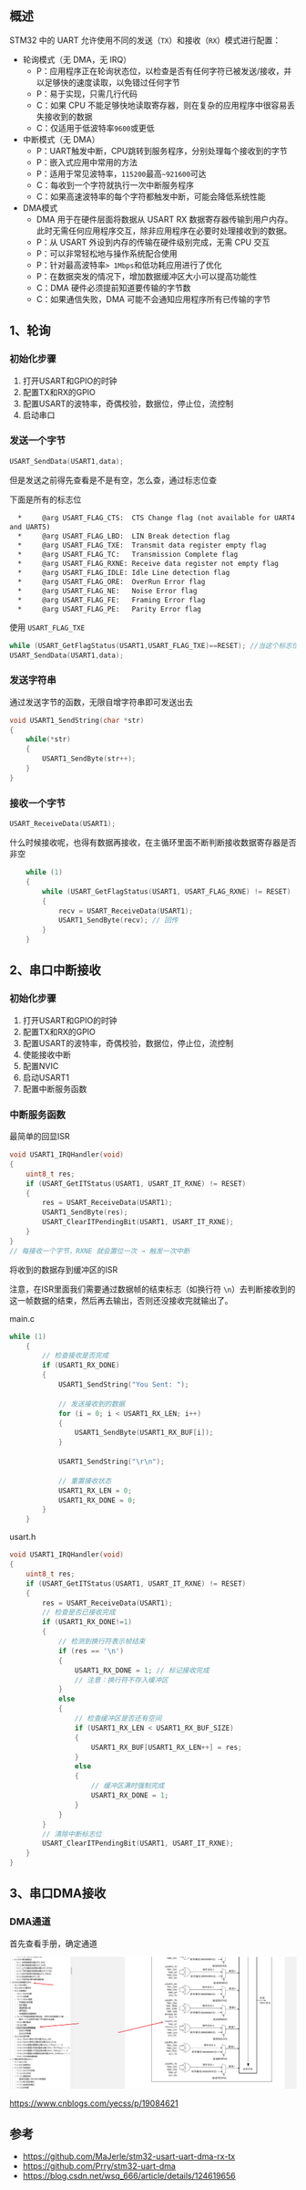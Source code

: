 ## 概述

STM32 中的 UART 允许使用不同的发送（`TX`）和接收（`RX`）模式进行配置：

- 轮询模式（无 DMA，无 IRQ）
  - P：应用程序正在轮询状态位，以检查是否有任何字符已被发送/接收，并以足够快的速度读取，以免错过任何字节
  - P：易于实现，只需几行代码
  - C：如果 CPU 不能足够快地读取寄存器，则在复杂的应用程序中很容易丢失接收到的数据
  - C：仅适用于低波特率`9600`或更低
- 中断模式（无 DMA）
  - P：UART触发中断，CPU跳转到服务程序，分别处理每个接收到的字节
  - P：嵌入式应用中常用的方法
  - P：适用于常见波特率，`115200`最高`~921600`可达
  - C：每收到一个字符就执行一次中断服务程序
  - C：如果高速波特率的每个字符都触发中断，可能会降低系统性能
- DMA模式
  - DMA 用于在硬件层面将数据从 USART RX 数据寄存器传输到用户内存。此时无需任何应用程序交互，除非应用程序在必要时处理接收到的数据。
  - P：从 USART 外设到内存的传输在硬件级别完成，无需 CPU 交互
  - P：可以非常轻松地与操作系统配合使用
  - P：针对最高波特率`> 1Mbps`和低功耗应用进行了优化
  - P：在数据突发的情况下，增加数据缓冲区大小可以提高功能性
  - C：DMA 硬件必须提前知道要传输的字节数
  - C：如果通信失败，DMA 可能不会通知应用程序所有已传输的字节

## 1、轮询

### 初始化步骤

1. 打开USART和GPIO的时钟
2. 配置TX和RX的GPIO
3. 配置USART的波特率，奇偶校验，数据位，停止位，流控制
4. 启动串口

### 发送一个字节

```c
USART_SendData(USART1,data);
```

但是发送之前得先查看是不是有空，怎么查，通过标志位查

下面是所有的标志位

```
  *     @arg USART_FLAG_CTS:  CTS Change flag (not available for UART4 and UART5)
  *     @arg USART_FLAG_LBD:  LIN Break detection flag
  *     @arg USART_FLAG_TXE:  Transmit data register empty flag
  *     @arg USART_FLAG_TC:   Transmission Complete flag
  *     @arg USART_FLAG_RXNE: Receive data register not empty flag
  *     @arg USART_FLAG_IDLE: Idle Line detection flag
  *     @arg USART_FLAG_ORE:  OverRun Error flag
  *     @arg USART_FLAG_NE:   Noise Error flag
  *     @arg USART_FLAG_FE:   Framing Error flag
  *     @arg USART_FLAG_PE:   Parity Error flag
```

使用 `USART_FLAG_TXE`

```c
while (USART_GetFlagStatus(USART1,USART_FLAG_TXE)==RESET); //当这个标志位没有被置位的时候，无限等待
USART_SendData(USART1,data);
```

### 发送字符串

通过发送字节的函数，无限自增字符串即可发送出去

```c
void USART1_SendString(char *str)
{
    while(*str)
    {
        USART1_SendByte(str++);
    }
}
```

### 接收一个字节

```c
USART_ReceiveData(USART1);
```

什么时候接收呢，也得有数据再接收，在主循环里面不断判断接收数据寄存器是否非空

```c
	while (1)
	{
		while (USART_GetFlagStatus(USART1, USART_FLAG_RXNE) != RESET)
		{
			recv = USART_ReceiveData(USART1);
			USART1_SendByte(recv); // 回传
		}
	}
```



## 2、串口中断接收

### 初始化步骤

1. 打开USART和GPIO的时钟
2. 配置TX和RX的GPIO
3. 配置USART的波特率，奇偶校验，数据位，停止位，流控制
4. 使能接收中断
5. 配置NVIC
6. 启动USART1
7. 配置中断服务函数

### 中断服务函数

最简单的回显ISR

```c
void USART1_IRQHandler(void)
{
    uint8_t res;
    if (USART_GetITStatus(USART1, USART_IT_RXNE) != RESET)
    {
        res = USART_ReceiveData(USART1);
		USART1_SendByte(res);
        USART_ClearITPendingBit(USART1, USART_IT_RXNE);
    }
}
// 每接收一个字节，RXNE 就会置位一次 → 触发一次中断
```

将收到的数据存到缓冲区的ISR

注意，在ISR里面我们需要通过数据帧的结束标志（如换行符 `\n`）去判断接收到的这一帧数据的结束，然后再去输出，否则还没接收完就输出了。

main.c

```c
while (1)
	{
		// 检查接收是否完成
		if (USART1_RX_DONE)
		{
			USART1_SendString("You Sent: ");

			// 发送接收到的数据
			for (i = 0; i < USART1_RX_LEN; i++)
			{
				USART1_SendByte(USART1_RX_BUF[i]);
			}

			USART1_SendString("\r\n");

			// 重置接收状态
			USART1_RX_LEN = 0;
			USART1_RX_DONE = 0;
		}
	}
```

usart.h

```c
void USART1_IRQHandler(void)
{
    uint8_t res;
    if (USART_GetITStatus(USART1, USART_IT_RXNE) != RESET)
    {
        res = USART_ReceiveData(USART1);
        // 检查是否已接收完成
        if (USART1_RX_DONE!=1)
        {
            // 检测到换行符表示帧结束
            if (res == '\n')
            {
                USART1_RX_DONE = 1; // 标记接收完成
                // 注意：换行符不存入缓冲区
            }
            else
            {
                // 检查缓冲区是否还有空间
                if (USART1_RX_LEN < USART1_RX_BUF_SIZE)
                {
                    USART1_RX_BUF[USART1_RX_LEN++] = res;
                }
                else
                {
                    // 缓冲区满时强制完成
                    USART1_RX_DONE = 1;
                }
            }
        }
        // 清除中断标志位
        USART_ClearITPendingBit(USART1, USART_IT_RXNE);
    }
}
```

## 3、串口DMA接收

### DMA通道

首先查看手册，确定通道

![image-20250909171146047](./images/image-20250909171146047.png)

https://www.cnblogs.com/yecss/p/19084621

## 参考

- https://github.com/MaJerle/stm32-usart-uart-dma-rx-tx
- https://github.com/Prry/stm32-uart-dma
- https://blog.csdn.net/wsq_666/article/details/124619656
